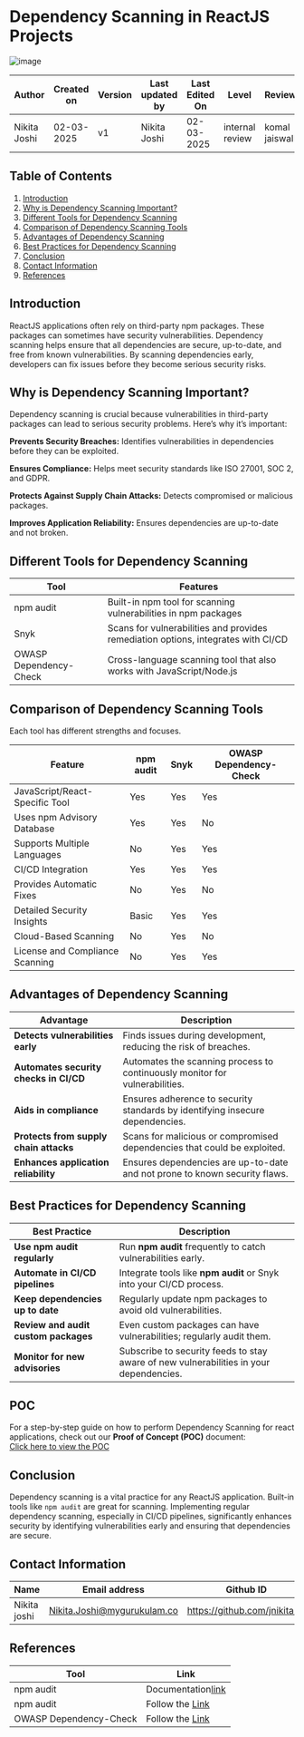 # Dependency Scanning in ReactJS Projects
![image](https://github.com/user-attachments/assets/7a126104-c5d6-4b33-8215-718150d5a7fe)


| **Author** | **Created on** | **Version** | **Last updated by**|**Last Edited On**|**Level** |**Reviewer** |
|------------|---------------------------|-------------|----------------|-----|-------------|-------------|
| Nikita Joshi|  02-03-2025           | v1         | Nikita Joshi    |02-03-2025    |  internal review | komal jaiswal | 



## Table of Contents  

1. [Introduction](#introduction)  
2. [Why is Dependency Scanning Important?](#why-is-dependency-scanning-important)  
3. [Different Tools for Dependency Scanning](#different-tools-for-dependency-scanning)  
4. [Comparison of Dependency Scanning Tools](#comparison-of-dependency-scanning-tools)  
5. [Advantages of Dependency Scanning](#advantages-of-dependency-scanning)  
6. [Best Practices for Dependency Scanning](#best-practices-for-dependency-scanning)  
7. [Conclusion](#conclusion)
8. [Contact Information](#contact-information)  
9. [References](#references)  

## Introduction  
ReactJS applications often rely on third-party npm packages. These packages can sometimes have security vulnerabilities. Dependency scanning helps ensure that all dependencies are secure, up-to-date, and free from known vulnerabilities. By scanning dependencies early, developers can fix issues before they become serious security risks.


## Why is Dependency Scanning Important?  
Dependency scanning is crucial because vulnerabilities in third-party packages can lead to serious security problems. Here’s why it’s important:

**Prevents Security Breaches:** Identifies vulnerabilities in dependencies before they can be exploited.

**Ensures Compliance:** Helps meet security standards like ISO 27001, SOC 2, and GDPR.

**Protects Against Supply Chain Attacks:** Detects compromised or malicious packages.

**Improves Application Reliability:** Ensures dependencies are up-to-date and not broken.


## Different Tools for Dependency Scanning  

| Tool | Features |
|------|----------|
| npm audit | Built-in npm tool for scanning vulnerabilities in npm packages |
| Snyk | Scans for vulnerabilities and provides remediation options, integrates with CI/CD |
| OWASP Dependency-Check | Cross-language scanning tool that also works with JavaScript/Node.js |


## Comparison of Dependency Scanning Tools  

Each tool has different strengths and focuses.

| Feature | npm audit | Snyk | OWASP Dependency-Check |
|---------|-----------|------|------------------------|
| JavaScript/React-Specific Tool | Yes | Yes | Yes | 
| Uses npm Advisory Database | Yes | Yes | No | 
| Supports Multiple Languages | No | Yes | Yes | 
| CI/CD Integration | Yes | Yes | Yes | 
| Provides Automatic Fixes | No | Yes | No | 
| Detailed Security Insights | Basic | Yes | Yes | 
| Cloud-Based Scanning | No | Yes | No | 
| License and Compliance Scanning | No | Yes | Yes | 


## Advantages of Dependency Scanning  

| **Advantage** | **Description** |  
|--------------|---------------|  
| **Detects vulnerabilities early** | Finds issues during development, reducing the risk of breaches.|  
| **Automates security checks in CI/CD** | Automates the scanning process to continuously monitor for vulnerabilities. |  
| **Aids in compliance** | Ensures adherence to security standards by identifying insecure dependencies. |  
| **Protects from supply chain attacks** | Scans for malicious or compromised dependencies that could be exploited. |  
| **Enhances application reliability** | Ensures dependencies are up-to-date and not prone to known security flaws. |  

## Best Practices for Dependency Scanning  

| **Best Practice** | **Description** |  
|------------------|----------------|  
| **Use npm audit regularly** | Run **npm audit** frequently to catch vulnerabilities early. |  
| **Automate in CI/CD pipelines** | Integrate tools like **npm audit** or Snyk into your CI/CD process. |  
| **Keep dependencies up to date** | Regularly update npm packages to avoid old vulnerabilities. |  
| **Review and audit custom packages** | Even custom packages can have vulnerabilities; regularly audit them. |  
| **Monitor for new advisories** | Subscribe to security feeds to stay aware of new vulnerabilities in your dependencies. |  

## POC
For a step-by-step guide on how to perform Dependency Scanning for react applications, check out our **Proof of Concept (POC)** document:  
[Click here to view the POC]()

## Conclusion  
Dependency scanning is a vital practice for any ReactJS application. Built-in tools like `npm audit` are great for scanning. Implementing regular dependency scanning, especially in CI/CD pipelines, significantly enhances security by identifying vulnerabilities early and ensuring that dependencies are secure.

## Contact Information  

| **Name** | **Email address**            | **Github ID**
|----------|-------------------------------|-------------------|
| Nikita joshi    | Nikita.Joshi@mygurukulam.co    | https://github.com/jnikita19  |


## References  
| Tool | Link |
|------|------|
|npm audit|Documentation[link](https://medium.com/@walid.mougharbel/auditing-npm-packages-for-compatibility-and-vulenrability-364fb65f85ac)
| npm audit | Follow the [Link](https://www.nodejs-security.com/blog/how-to-use-npm-audit) |
| OWASP Dependency-Check | Follow the [Link](https://owasp.org/www-project-dependency-check/) |
